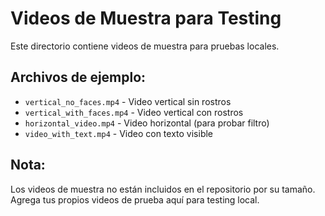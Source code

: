 # Videos de Muestra para Testing

Este directorio contiene videos de muestra para pruebas locales.

## Archivos de ejemplo:

- `vertical_no_faces.mp4` - Video vertical sin rostros
- `vertical_with_faces.mp4` - Video vertical con rostros
- `horizontal_video.mp4` - Video horizontal (para probar filtro)
- `video_with_text.mp4` - Video con texto visible

## Nota:

Los videos de muestra no están incluidos en el repositorio por su tamaño.
Agrega tus propios videos de prueba aquí para testing local.
